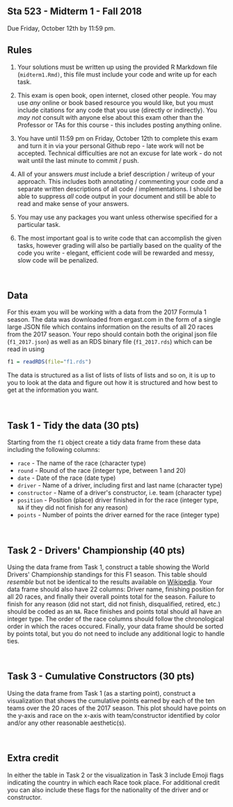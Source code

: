 Sta 523 - Midterm 1 - Fall 2018
-----------

Due Friday, October 12th by 11:59 pm.

## Rules

1. Your solutions must be written up using the provided R Markdown file (`midterm1.Rmd)`, this file must include your code and write up for each task.

2. This exam is open book, open internet, closed other people. You may use *any* online or book based resource you would like, but you must include citations for any code that you use (directly or indirectly). You *may not* consult with anyone else about this exam other than the Professor or TAs for this course - this includes posting anything online.

3. You have until 11:59 pm on Friday, October 12th to complete this exam and turn it in via your personal Github repo - late work will not be accepted. Technical difficulties are not an excuse for late work - do not wait until the last minute to commit / push.

4. All of your answers *must* include a brief description / writeup of your approach. This includes both annotating / commenting your code *and* a separate written descriptions of all code / implementations. I should be able to suppress *all* code output in your document and still be able to read and make sense of your answers.

5. You may use any packages you want unless otherwise specified for a particular task.

6. The most important goal is to write code that can accomplish the given tasks, however grading will also be partially based on the quality of the code you write - elegant, efficient code will be rewarded and messy, slow code will be penalized.

<br />

## Data

For this exam you will be working with a data from the 2017 Formula 1 season. The data was downloaded from ergast.com in the form of a single large JSON file which contains information on the results of all 20 races from the 2017 season. Your repo should contain both the original json file (`f1_2017.json`) as well as an RDS binary file (`f1_2017.rds`) which can be read in using

```r
f1 = readRDS(file="f1.rds")
```

The data is structured as a list of lists of lists of lists and so on, it is up to you to look at the data and figure out how it is structured and how best to get at the information you want.

<br />

## Task 1 - Tidy the data (30 pts)

Starting from the `f1` object create a tidy data frame from these data including the following columns:

* `race` - The name of the race (character type)
* `round` - Round of the race (integer type, between 1 and 20)
* `date` - Date of the race (date type)
* `driver` - Name of a driver, including first and last name (character type)
* `constructor` - Name of a driver's constructor, i.e. team (character type)
* `position` - Position (place) driver finished in for the race (integer type, `NA` if they did not finish for any reason)
* `points` - Number of points the driver earned for the race (integer type)

<br/>


## Task 2 - Drivers' Championship (40 pts)

Using the data frame from Task 1, construct a table showing the World Drivers' Championship standings for this F1 season. This table should *resemble* but not be identical to the results available on [Wikipedia](https://en.wikipedia.org/wiki/2017_Formula_One_World_Championship#World_Drivers'_Championship_standings). Your data frame should also have 22 columns: Driver name, finishing position for all 20 races, and finally their overall points total for the season. Failure to finish for any reason (did not start, did not finish, disqualified, retired, etc.) should be coded as an `NA`. Race finishes and points total should all have an integer type. The order of the race columns should follow the chronological order in which the races occured. Finally, your data frame should be sorted by points total, but you do not need to include any additional logic to handle ties. 

<br />

## Task 3 - Cumulative Constructors (30 pts)

Using the data frame from Task 1 (as a starting point), construct a visualization that shows the cumulative points earned by each of the ten teams over the 20 races of the 2017 season. This plot should have points on the y-axis and race on the x-axis with team/constructor identified by color and/or any other reasonable aesthetic(s). 

<br />

## Extra credit

In either the table in Task 2 or the visualization in Task 3 include Emoji flags indicating the country in which each Race took place. For additional credit you can also include these flags for the nationality of the driver and or constructor.
